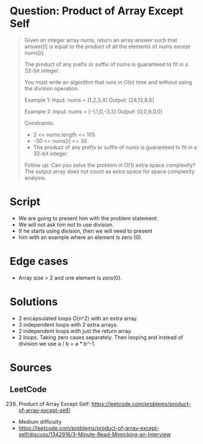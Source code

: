 # Question: Product of Array Except Self
> Given an integer array nums, return an array answer
> such that answer[i] is equal to the product of all
> the elements of nums except nums[i].
>
> The product of any prefix or suffix of nums is guaranteed
> to fit in a 32-bit integer.
>
> You must write an algorithm that runs in O(n) time and without
> using the division operation.
>
> Example 1:
> Input: nums = [1,2,3,4]
> Output: [24,12,8,6]
>
> Example 2:
> Input: nums = [-1,1,0,-3,3]
> Output: [0,0,9,0,0]
>
> Constraints:
>  * 2 <= nums.length <= 105
>  * -30 <= nums[i] <= 30
>  * The product of any prefix or suffix of nums is guaranteed to fit in a 32-bit integer.
>
> Follow up: Can you solve the problem in O(1) extra space complexity?
> The output array does not count as extra space for space complexity
> analysis.

# Script
* We are going to present him with the problem statement.
* We will not ask him not to use division.
* If he starts using division, then we will need to present
* him with an example where an element is zero (0).

# Edge cases
* Array size > 2 and one element is zero(0).

# Solutions
* 2 encapsulated loops O(n^2) with an extra array.
* 3 independent loops with 2 extra arrays.
* 2 independent loops with just the return array.
* 2 loops. Taking zero cases separately. Then looping and instead of division we use a / b = a * b^-1.

# Sources
## LeetCode
238. Product of Array Except Self: https://leetcode.com/problems/product-of-array-except-self/
* Medium difficulty
* https://leetcode.com/problems/product-of-array-except-self/discuss/1342916/3-Minute-Read-Mimicking-an-Interview
